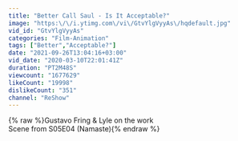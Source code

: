 ```yaml
---
title: "Better Call Saul - Is It Acceptable?"
image: "https:\/\/i.ytimg.com\/vi\/GtvYlgVyyAs\/hqdefault.jpg"
vid_id: "GtvYlgVyyAs"
categories: "Film-Animation"
tags: ["Better","Acceptable?"]
date: "2021-09-26T13:04:16+03:00"
vid_date: "2020-03-10T22:01:41Z"
duration: "PT2M48S"
viewcount: "1677629"
likeCount: "19998"
dislikeCount: "351"
channel: "ReShow"
---
```

{% raw %}Gustavo Fring &amp; Lyle on the work<br />Scene from S05E04 (Namaste){% endraw %}
